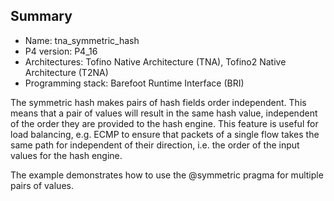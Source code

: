 ## Summary

* Name: tna_symmetric_hash
* P4 version: P4_16
* Architectures: Tofino Native Architecture (TNA), Tofino2 Native Architecture (T2NA)
* Programming stack: Barefoot Runtime Interface (BRI)

The symmetric hash makes pairs of hash fields order independent. This means that
a pair of values will result in the same hash value, independent of the order
they are provided to the hash engine.
This feature is useful for load balancing, e.g. ECMP to ensure that packets of
a single flow takes the same path for independent of their direction, i.e. the
order of the input values for the hash engine.

The example demonstrates how to use the @symmetric pragma for multiple pairs
of values.
